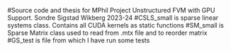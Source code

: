 #Source code and thesis for MPhil Project Unstructured FVM with GPU Support. Sondre Sigstad Wikberg 2023-24
#CSLS_small is sparse linear systems class. Contains all CUDA kernels as static functions
#SM_small is Sparse Matrix class used to read from .mtx file and to reorder matrix
#GS_test is file from which I have run some tests
